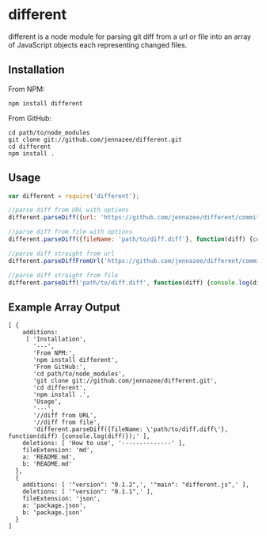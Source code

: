 different
=========

different is a node module for parsing git diff from a url or file into an array of JavaScript objects each representing changed files.

Installation
---

From NPM:

    npm install different

From GitHub:

    cd path/to/node_modules
    git clone git://github.com/jennazee/different.git
    cd different
    npm install .


Usage
---

```js
var different = require('different');

//parse diff from URL with options
different.parseDiff({url: 'https://github.com/jennazee/different/commit/6b7c205aa17e70f4958e8a7c20fccac8318480ff.diff'}, function(diff) {console.log(diff)});

//parse diff from file with options
different.parseDiff({fileName: 'path/to/diff.diff'}, function(diff) {console.log(diff)});

//parse diff straight from url
different.parseDiffFromUrl('https://github.com/jennazee/different/commit/6b7c205aa17e70f4958e8a7c20fccac8318480ff.diff', function(diff) {console.log(diff)});

//parse diff straight from file
different.parseDiff('path/to/diff.diff', function(diff) {console.log(diff)});

```

Example Array Output
---
```
[ {
    additions:
     [ 'Installation',
       '---',
       'From NPM:',
       'npm install different',
       'From GitHub:',
       'cd path/to/node_modules',
       'git clone git://github.com/jennazee/different.git',
       'cd different',
       'npm install .',
       'Usage',
       '---',
       '//diff from URL',
       '//diff from file',
       'different.parseDiff({fileName: \'path/to/diff.diff\'}, function(diff) {console.log(diff)});' ],
    deletions: [ 'How to use', '--------------' ],
    fileExtension: 'md',
    a: 'README.md',
    b: 'README.md'
  },
  {
    additions: [ '"version": "0.1.2",', '"main": "different.js",' ],
    deletions: [ '"version": "0.1.1",' ],
    fileExtension: 'json',
    a: 'package.json',
    b: 'package.json'
  }
]

```